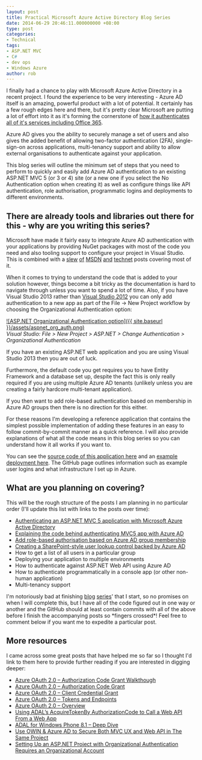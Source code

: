 ```yaml
---
layout: post
title: Practical Microsoft Azure Active Directory Blog Series
date: 2014-06-29 20:46:11.000000000 +08:00
type: post
categories:
- Technical
tags:
- ASP.NET MVC
- C#
- dev ops
- Windows Azure
author: rob
---
```



I finally had a chance to play with Microsoft Azure Active Directory in a recent project. I found the experience to be very interesting - Azure AD itself is an amazing, powerful product with a lot of potential. It certainly has a few rough edges here and there, but it's pretty clear Microsoft are putting a lot of effort into it as it's forming the cornerstone of [how it authenticates all of it's services including Office 365](http://azure.microsoft.com/blog/2013/04/08/windows-azure-active-directory-ready-for-production-with-over-265-billion-authentications-2-9-million-organizations-served/).



Azure AD gives you the ability to securely manage a set of users and also gives the added benefit of allowing two-factor authentication (2FA), single-sign-on across applications, multi-tenancy support and ability to allow external organisations to authenticate against your application.



This blog series will outline the minimum set of steps that you need to perform to quickly and easily add Azure AD authentication to an existing ASP.NET MVC 5 (or 3 or 4) site (or a new one if you select the No Authentication option when creating it) as well as configure things like API authentication, role authorisation, programmatic logins and deployments to different environments.


## There are already tools and libraries out there for this - why are you writing this series?


Microsoft have made it fairly easy to integrate Azure AD authentication with your applications by providing NuGet packages with most of the code you need and also tooling support to configure your project in Visual Studio. This is combined with a [slew](http://technet.microsoft.com/en-us/library/hh967611.aspx) [of](http://msdn.microsoft.com/en-us/library/azure/dn151790.aspx) [MSDN](http://msdn.microsoft.com/library/azure/jj673460.aspx) [and](http://blogs.technet.com/b/keithmayer/archive/2013/04/09/step-by-step-provisioning-windows-azure-active-directory-free-for-production-use.aspx) [technet](http://blogs.technet.com/b/ad/archive/2014/03/25/identity-and-access-management-for-every-user-in-every-organization-using-any-service-on-any-device.aspx) posts covering most of it.



When it comes to trying to understand the code that is added to your solution however, things become a bit tricky as the documentation is hard to navigate through unless you want to spend a lot of time. Also, if you have Visual Studio 2013 rather than [Visual Studio 2012](http://msdn.microsoft.com/en-us/library/azure/dn151790.aspx#BKMK_Connecting) you can only add authentication to a new app as part of the File -> New Project workflow by choosing the Organizational Authentication option:



[![ASP.NET Organizational Authentication option]({{ site.baseurl }}/assets/aspnet_org_auth.png)](http://media.robdmoore.id.au/uploads/2014/06/aspnet_org_auth.png)  
*Visual Studio: File > New Project > ASP.NET > Change Authentication > Organizational Authentication*



If you have an existing ASP.NET web application and you are using Visual Studio 2013 then you are out of luck.



Furthermore, the default code you get requires you to have Entity Framework and a database set up, despite the fact this is only really required if you are using multiple Azure AD tenants (unlikely unless you are creating a fairly hardcore multi-tenant application).



If you then want to add role-based authentication based on membership in Azure AD groups then there is no direction for this either.



For these reasons I'm developing a reference application that contains the simplest possible implementation of adding these features in an easy to follow commit-by-commit manner as a quick reference. I will also provide explanations of what all the code means in this blog series so you can understand how it all works if you want to.



You can see the [source code of this application here](https://github.com/robdmoore/AzureAdMvcExample) and an [example deployment here](https://azureadmvcexample.azurewebsites.net). The GitHub page outlines information such as example user logins and what infrastructure I set up in Azure.


## What are you planning on covering?


This will be the rough structure of the posts I am planning in no particular order (I'll update this list with links to the posts over time):


- [Authenticating an ASP.NET MVC 5 application with Microsoft Azure Active Directory](/blog/2014/06/29/authenticating-an-asp-net-mvc-5-application-with-microsoft-azure-active-directory/ "Authenticating an ASP.NET MVC 5 application with Microsoft Azure Active Directory")
- [Explaining the code behind authenticating MVC5 app with Azure AD](/blog/2014/10/24/explaining-the-code-behind-authenticating-mvc5-app-with-azure-ad/)
- [Add role-based authorisation based on Azure AD group membership](/blog/2014/10/24/add-role-based-authorisation-based-on-azure-ad-group-membership/)
- [Creating a SharePoint-style user lookup control backed by Azure AD](/blog/2014/11/04/creating-a-sharepoint-style-user-lookup-control-backed-by-azure-ad/)
- How to get a list of all users in a particular group
- Deploying your application to multiple environments
- How to authenticate against ASP.NET Web API using Azure AD
- How to authenticate programmatically in a console app (or other non-human application)
- Multi-tenancy support



I'm notoriously bad at finishing [blog](/blog/2012/08/12/maintainable-large-scale-continuous-delivery-with-teamcity/ "Maintainable, large-scale continuous delivery with TeamCity Blog Series") [series](/blog/2014/01/23/test-naming-automated-testing-series/ "Test Naming [Automated Testing Series]")' that I start, so no promises on when I will complete this, but I have all of the code figured out in one way or another and the GitHub should at least contain commits with all of the above before I finish the accompanying posts so \*fingers crossed\*! Feel free to comment below if you want me to expedite a particular post.


## More resources


I came across some great posts that have helped me so far so I thought I'd link to them here to provide further reading if you are interested in digging deeper:


- [Azure OAuth 2.0 – Authorization Code Grant Walkthough](http://adamkorczynski.com/2013/10/15/securing-an-owin-hosted-api-in-azure-with-oauth-2/)
- [Azure OAuth 2.0 – Authorization Code Grant](http://adamkorczynski.com/2013/10/19/oauth-2-0/)
- [Azure OAuth 2.0 – Client Credential Grant](http://adamkorczynski.com/2013/10/20/azure-oauth-2-client-credential-grant/)
- [Azure OAuth 2.0 – Tokens and Endpoints](http://adamkorczynski.com/2013/10/29/azure-oauth-2-0-tokens-and-endpoints/)
- [Azure OAuth 2.0 – Overview](http://adamkorczynski.com/2013/10/29/oauth-2-0-overview/)
- [Using ADAL’s AcquireTokenBy AuthorizationCode to Call a Web API From a Web App](http://www.cloudidentity.com/blog/2013/10/29/using-adals-acquiretokenby-authorizationcode-to-call-a-web-api-from-a-web-app/)
- [ADAL for Windows Phone 8.1 – Deep Dive](http://www.cloudidentity.com/blog/2014/06/16/adal-for-windows-phone-8-1-deep-dive/)
- [Use OWIN & Azure AD to Secure Both MVC UX and Web API in The Same Project](http://www.cloudidentity.com/blog/2014/04/28/use-owin-azure-ad-to-secure-both-mvc-ux-and-web-api-in-the-same-project/)
- [Setting Up an ASP.NET Project with Organizational Authentication Requires an Organizational Account](http://www.cloudidentity.com/blog/2013/12/11/setting-up-an-asp-net-project-with-organizational-authentication-requires-an-organizational-account/)

